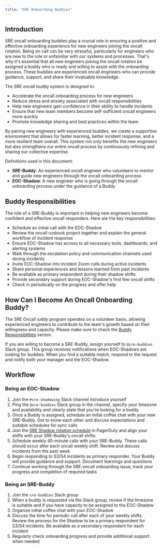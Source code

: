 ```yaml
---
title: "SRE Onboarding Buddies"
---
```


## Introduction

SRE oncall onboarding buddies play a crucial role in ensuring a positive and effective onboarding experience for new engineers joining the oncall rotation. Being on call can be very stressful, particularly for engineers who are new to the role or unfamiliar with our systems and processes. 
That's why it's essential that all new engineers joining the oncall rotation be assigned a buddy who is ready and willing to assist with the onboarding process. These buddies are experienced oncall engineers who can provide guidance, support, and share their invaluable knowledge.

The SRE oncall buddy system is designed to:

- Accelerate the oncall onboarding process for new engineers
- Reduce stress and anxiety associated with oncall responsibilities
- Help new engineers gain confidence in their ability to handle incidents
- Ensure that new team members become self-sufficient oncall engineers more quickly
- Promote knowledge sharing and best practices within the team

By pairing new engineers with experienced buddies, we create a supportive environment that allows for faster learning, better incident response, and a more resilient team overall. This system not only benefits the new engineers but also strengthens our entire oncall process by continuously refining and sharing our collective expertise.

Definitions used in this document:

- **SRE-Buddy**: An experienced oncall engineer who volunteers to mentor and guide new engineers through the oncall onboarding process
- **EOC-Shadow**: A new engineer who is going through the oncall onboarding process under the guidance of a Buddy

## Buddy Responsibilities

The role of a SRE-Buddy is important in helping new engineers become confident and effective oncall responders. Here are the key responsibilities:

- Schedule an initial call with the EOC-Shadow
- Review the oncall runbook project together and explain the general workflow of incident response
- Ensure EOC-Shadow has access to all necessary tools, dashboards, and alerting systems
- Walk through the escalation policy and communication channels used during incidents
- Invite EOC-Shadow into incident Zoom calls during active incidents
- Share personal experiences and lessons learned from past incidents
- Be available as primary respondent during their shadow shifts
- Provide secondary support during EOC-Shadow's first few oncall shifts
- Check in periodically on the progress and offer help

## How Can I Become An Oncall Onboarding Buddy?

The SRE Oncall ıuddy program operates on a volunteer basis, allowing experienced engineers to contribute to the team's growth based on their willingness and capacity. Please make sure to check the [Buddy Responsibilities](#buddy-responsibilities) secton.

If you are willing to become a SRE-Buddy, assign yourself to `@sre-buddies` Slack group. This group receives notifications when EOC-Shadows are looking for buddies. When you find a suitable match, respond to the request and notify both your manager and the EOC-Shadow.

## Workflow

### Being an EOC-Shadow

1. Join the `#sre-shadowing` Slack channel introduce yourself
1. Ping the `@sre-buddies` Slack group in the channel, specify your timezone and availability and clearly state that you're looking for a buddy
1. Once a Buddy is assigned, schedule an initial coffee chat with your new SRE-Buddy. Get to know each other and discuss expectations and suitable schedules for sync calls
1. Join the [SRE Shadow rotation schedule](https://gitlab.pagerduty.com/schedules#PZEBYO0) in PagerDuty and align your shifts with your SRE-Buddy's oncall shifts.
1. Schedule weekly 45-minute calls with your SRE-Buddy. These calls should occur after each oncall weekly shift.
Review and discuss incidents from the past week
1. Begin responding to S3/S4 incidents as primary responder. Your Buddy will provide guidance and support. Document learnings and questions 
1. Continue working through the SRE-oncall onboarding issue, track your progress and completion of required tasks

### Being an SRE-Buddy

1. Join the `sre-buddies` Slack group
1. When a buddy is requested via the Slack group, review if the timezone is suitable and if you have capacity to be assigned to the EOC-Shadow
1. Organize initial coffee chat with your EOC-Shadow
1. Discuss the time for periodic call after each of your weekly shifts. Review the process for the Shadow to be a primary respondent for S3/S4 incidents. Be available as a secondary respondent for each incident
1. Regularly check onboarding progress and provide additional support when needed
